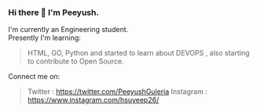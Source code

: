 ### Hi there 👋 I'm Peeyush.

<!--
**peeyushguleria/peeyushguleria** is a ✨ _special_ ✨ repository because its `README.md` (this file) appears on your GitHub profile.

Here are some ideas to get you started:

- 🔭 I’m currently working on ...
- 🌱 I’m currently learning ...
- 👯 I’m looking to collaborate on ...
- 🤔 I’m looking for help with ...
- 💬 Ask me about ...
- 📫 How to reach me: ...
- 😄 Pronouns: ...
- ⚡ Fun fact: ...
-->
I'm currently an Engineering student.<br>
Presently I'm learning:
>HTML,
>GO,
>Python
and started to learn about DEVOPS , also starting to contribute to Open Source.

Connect me on:
>Twitter : https://twitter.com/PeeyushGuleria
>Instagram : https://www.instagram.com/hsuyeep26/



